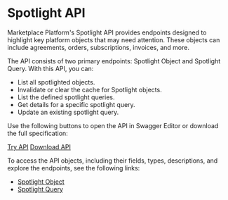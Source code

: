 # Spotlight API

Marketplace Platform's Spotlight API provides endpoints designed to highlight key platform objects that may need attention. These objects can include agreements, orders, subscriptions, invoices, and more.

The API consists of two primary endpoints: Spotlight Object and Spotlight Query. With this API, you can:

* List all spotlighted objects.
* Invalidate or clear the cache for Spotlight objects.
* List the defined spotlight queries.
* Get details for a specific spotlight query.
* Update an existing spotlight query.

Use the following buttons to open the API in Swagger Editor or download the full specification:

<a href="https://editor-next.swagger.io/?url=https://api.platform.softwareone.com/public/v1/spotlight/openapi.json" class="button primary" data-icon="up-right-from-square">Try API</a>  <a href="https://api.platform.softwareone.com/public/v1/spotlight/openapi.json" class="button secondary" data-icon="arrow-down">Download API</a>

To access the API objects, including their fields, types, descriptions, and explore the endpoints, see the following links:

* [Spotlight Object](spotlight-object/)
* [Spotlight Query](spotlight-query/)
